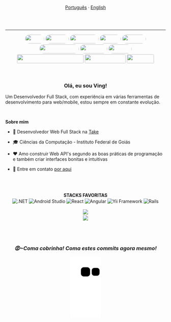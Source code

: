 <p align="center">
  <i class="flag flag-brazil"></i>
  <a href="#">Português</a>
  ·
  <a href="/README.md">English</a>
</p>

<br/>
<br/>

<hr/>
<div style="display: inline_block" align="center">
  <img width="60" height="28" style="border-radius:50px;" src="https://img.shields.io/badge/C%23-663399?style=for-the-badge&logo=c-sharp&logoColor=white"/>
  <img width="73" height="28" style="border-radius:50px;" src="https://img.shields.io/badge/Java-ED8B00?style=for-the-badge&logo=java&logoColor=white"/>
  <img width="90" height="28" style="border-radius:50px;" src="https://img.shields.io/badge/Kotlin-0095D5?&style=for-the-badge&logo=kotlin&logoColor=white"/>
  <img width="66" height="28" style="border-radius:50px;" src="https://img.shields.io/badge/PHP-777BB4?style=for-the-badge&logo=php&logoColor=white"/>
  <img width="75" height="28" style="border-radius:50px;" src="https://img.shields.io/badge/Ruby-CC342D?style=for-the-badge&logo=ruby&logoColor=white"/>
  <img width="124" height="28" style="border-radius:50px;" src="https://img.shields.io/badge/JavaScript-C6A700?style=for-the-badge&logo=javascript&logoColor=white"/>
  <img width="85" height="28" style="border-radius:50px;" src="https://img.shields.io/badge/HTML5-E34F26?style=for-the-badge&logo=html5&logoColor=white"/>
  <img width="73" height="28" style="border-radius:50px;" src="https://img.shields.io/badge/CSS3-1572B6?style=for-the-badge&logo=css3&logoColor=white"/>
</div>
<div style="display: inline_block" align="center">
  <img width="209" height="28" style="border-radius: .2em" src="https://img.shields.io/badge/Microsoft_SQL_Server-CC2927?style=for-the-badge&logo=microsoft-sql-server&logoColor=white"/>
  <img width="128" height="28" style="border-radius: .2em" src="https://img.shields.io/badge/PostgreSQL-316192?style=for-the-badge&logo=postgresql&logoColor=white"/>
  <img width="85" height="28" style="border-radius: .2em" src="https://img.shields.io/badge/MySQL-ED8B00?style=for-the-badge&logo=mysql&logoColor=white"/>
</div>

<br/>
<br/>

<h3 align="center" >Olá, eu sou Ving!</h3>


<p>
  Um Desenvolvedor Full Stack, com experiência em várias ferramentas de desenvolvimento para web/mobile, estou sempre em constante evolução.
</p>

<br/>

**Sobre mim**

- 💼 Desenvolvedor Web Full Stack na [Take](https://www.take.net/)

- 🎓 Ciências da Computação - Instituto Federal de Goiás

- ❤️ Amo construir Web API's segundo as boas práticas de programação e também criar interfaces bonitas e intuitivas

- 💬 Entre em contato [por aqui](https://mail.google.com/mail/u/0/?fs=1&to=ving-developer@gmail.com) 

<br/>

<br/>
 
<br/>

<div align="center">
  <div><strong>STACKS FAVORITAS</strong></div>
  <span>
    <img align="center" alt=".NET" height="40" width="60" src="https://cdn.jsdelivr.net/gh/devicons/devicon/icons/dot-net/dot-net-plain-wordmark.svg">
    <img align="center" alt="Android Studio" height="40" width="60" src="https://cdn.jsdelivr.net/gh/devicons/devicon/icons/androidstudio/androidstudio-original.svg">
    <img align="center" alt="React" height="35" width="60" src="https://cdn.jsdelivr.net/gh/devicons/devicon/icons/react/react-original.svg">
    <img align="center" alt="Angular" height="35" width="60" src="https://cdn.jsdelivr.net/gh/devicons/devicon/icons/angularjs/angularjs-plain.svg">
    <img align="center" alt="Yii Framework" height="35" width="60" src="https://cdn.jsdelivr.net/gh/devicons/devicon/icons/yii/yii-plain.svg">
    <img align="center" alt="Rails" height="80" width="60" src="https://cdn.jsdelivr.net/gh/devicons/devicon/icons/rails/rails-plain-wordmark.svg">
  </span>
<div align="center">
  
<br/>
  
<div>
  <img height="180em" src="https://github-readme-stats.vercel.app/api?username=ving-developer&show_icons=true&title_color=red&theme=algolia&include_all_commits=true&count_private=true&border_radius=20%"/>
</div>
<div>
  <img height="180em" src="https://github-readme-stats.vercel.app/api/top-langs/?username=ving-developer&title_color=red&layout=compact&langs_count=10&theme=algolia&border_radius=20%&card_width=428em"/>
</div>
  
<br/>
<br/>
<br/>

<h3><i>😡~Coma cobrinha! Coma estes commits agora mesmo!</i></h3>

![Snake animation](https://github.com/ving-developer/ving-developer/blob/output/github-contribution-grid-snake.svg)
